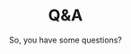 ---
layout: list
title: Q&A
subtitle: So, you have some questions?
description: We tried to think of answers to everything, but if we left something out, don't be afraid to drop one of us a text or an email! We can't wait to celebrate with you. :)
menu-order: 1
lang: en
---
